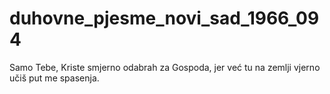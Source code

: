 # duhovne_pjesme_novi_sad_1966_094
Samo Tebe, Kriste smjerno odabrah za Gospoda, jer već tu na zemlji vjerno učiš put me spasenja.